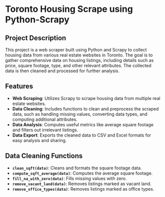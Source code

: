 # Toronto Housing Scrape using Python-Scrapy

## Project Description

This project is a web scraper built using Python and Scrapy to collect housing data from various real estate websites in Toronto. The goal is to gather comprehensive data on housing listings, including details such as price, square footage, type, and other relevant attributes. The collected data is then cleaned and processed for further analysis.

## Features

- **Web Scraping**: Utilizes Scrapy to scrape housing data from multiple real estate websites.
- **Data Cleaning**: Includes functions to clean and preprocess the scraped data, such as handling missing values, converting data types, and computing additional attributes.
- **Data Analysis**: Computes useful metrics like average square footage and filters out irrelevant listings.
- **Data Export**: Exports the cleaned data to CSV and Excel formats for easy analysis and sharing.


## Data Cleaning Functions

- **`clean_sqft(data)`**: Cleans and formats the square footage data.
- **`compute_sqft_average(data)`**: Computes the average square footage.
- **`fill_na_with_zero(data)`**: Fills missing values with zero.
- **`remove_vacant_land(data)`**: Removes listings marked as vacant land.
- **`remove_office_types(data)`**: Removes listings marked as office types.
